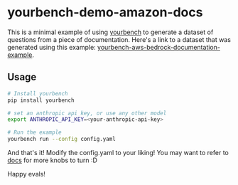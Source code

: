 # yourbench-demo-amazon-docs

This is a minimal example of using [yourbench](https://github.com/huggingface/yourbench) to generate a dataset of questions from a piece of documentation. Here's a link to a dataset that was generated using this example: [yourbench-aws-bedrock-documentation-example](https://huggingface.co/datasets/yourbench-aws-bedrock-documentation-example).

## Usage

```bash
# Install yourbench
pip install yourbench

# set an anthropic api key, or use any other model
export ANTHROPIC_API_KEY=<your-anthropic-api-key>

# Run the example
yourbench run --config config.yaml
```

And that's it! Modify the config.yaml to your liking! You may want to refer to [docs](https://github.com/huggingface/yourbench/blob/main/example/configs/advanced_example.yaml) for more knobs to turn :D

Happy evals!
